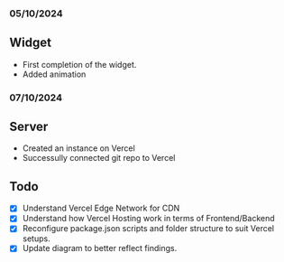 ### 05/10/2024
Widget
---
- First completion of the widget.
- Added animation


### 07/10/2024
Server
---
- Created an instance on Vercel
- Successully connected git repo to Vercel

Todo
---
- [x] Understand Vercel Edge Network for CDN
- [x] Understand how Vercel Hosting work in terms of Frontend/Backend
- [x] Reconfigure package.json scripts and folder structure to suit Vercel setups.
- [x] Update diagram to better reflect findings.